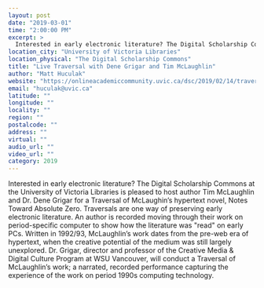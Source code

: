 ```yaml
---
layout: post
date: "2019-03-01"
time: "2:00:00 PM"
excerpt: >
  Interested in early electronic literature? The Digital Scholarship Commons at the University of Victoria Libraries is pleased to host author...
location_city: "University of Victoria Libraries"
location_physical: "The Digital Scholarship Commons"
title: "Live Traversal with Dene Grigar and Tim McLaughlin"
author: "Matt Huculak"
website: "https://onlineacademiccommunity.uvic.ca/dsc/2019/02/14/traversal/"
email: "huculak@uvic.ca"
latitude: ""
longitude: ""
locality: ""
region: ""
postalcode: ""
address: ""
virtual: ""
audio_url: ""
video_url: ""
category: 2019
---
```


Interested in early electronic literature? The Digital Scholarship Commons at the University of Victoria Libraries is pleased to host author Tim McLaughlin and Dr. Dene Grigar for a Traversal of McLaughin’s hypertext novel, Notes Toward Absolute Zero. Traversals are one way of preserving early electronic literature. An author is recorded moving through their work on period-specific computer to show how the literature was "read" on early PCs. Written in 1992/93, McLaughlin’s work dates from the pre-web era of hypertext, when the creative potential of the medium was still largely unexplored. Dr. Grigar, director and professor of the Creative Media & Digital Culture Program at WSU Vancouver, will conduct a Traversal of McLaughlin’s work; a narrated, recorded performance capturing the experience of the work on period 1990s computing technology. 
